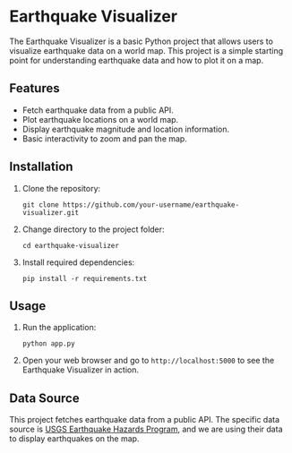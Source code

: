 # Earthquake Visualizer

The Earthquake Visualizer is a basic Python project that allows users to visualize earthquake data on a world map. This project is a simple starting point for understanding earthquake data and how to plot it on a map.

## Features

- Fetch earthquake data from a public API.
- Plot earthquake locations on a world map.
- Display earthquake magnitude and location information.
- Basic interactivity to zoom and pan the map.

## Installation

1. Clone the repository:

   ```
   git clone https://github.com/your-username/earthquake-visualizer.git
   ```

2. Change directory to the project folder:

   ```
   cd earthquake-visualizer
   ```

3. Install required dependencies:

   ```
   pip install -r requirements.txt
   ```

## Usage

1. Run the application:

   ```
   python app.py
   ```

2. Open your web browser and go to `http://localhost:5000` to see the Earthquake Visualizer in action.

## Data Source

This project fetches earthquake data from a public API. The specific data source is [USGS Earthquake Hazards Program](https://earthquake.usgs.gov/), and we are using their data to display earthquakes on the map.
